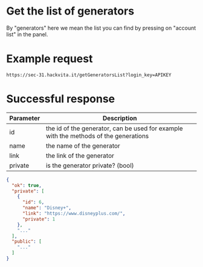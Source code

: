 # Get the list of generators

By "generators" here we mean the list you can find by pressing on "account list" in the panel.

# Example request

`https://sec-31.hackvita.it/getGeneratorsList?login_key=APIKEY`

# Successful response

Parameter | Description
--------- | -----------
id | the id of the generator, can be used for example with the methods of the generations
name | the name of the generator
link | the link of the generator
private | is the generator private? (bool)

```json
{
  "ok": true,
  "private": [
    {
      "id": 6,
      "name": "Disney+",
      "link": "https://www.disneyplus.com/",
      "private": 1
    },
    "..."
  ],
  "public": [
    "..."
  ]
}
```
